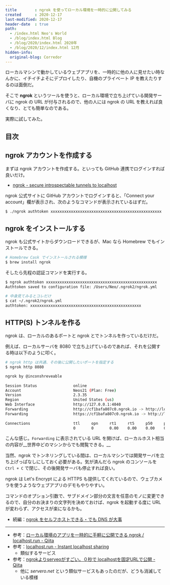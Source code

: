 ```yaml
---
title        : ngrok を使ってローカル環境を一時的に公開してみる
created      : 2020-12-17
last-modified: 2020-12-17
header-date  : true
path:
  - /index.html Neo's World
  - /blog/index.html Blog
  - /blog/2020/index.html 2020年
  - /blog/2020/12/index.html 12月
hidden-info:
  original-blog: Corredor
---
```


ローカルマシンで動かしているウェブアプリを、一時的に他の人に見せたい時なんかに、イチイチよそにデプロイしたり、自機のプライベート IP を教えたりするのは面倒だ。

そこで __ngrok__ というツールを使うと、ローカル環境で立ち上げている開発サーバに ngrok の URL が付与されるので、他の人には ngrok の URL を教えれば良くなり、とても簡単なのである。

実際に試してみた。

## 目次

## ngrok アカウントを作成する

まずは ngrok アカウントを作成する。といっても GitHub 連携でログインすれば良いだけ。

- [ngrok - secure introspectable tunnels to localhost](https://ngrok.com/)

ngrok 公式サイトに GitHub アカウントでログインすると、「Connect your account」欄が表示され、次のようなコマンドが表示されているはずだ。

```bash
$ ./ngrok authtoken xxxxxxxxxxxxxxxxxxxxxxxxxxxxxxxxxxxxxxxxxxxxxxxxx
```

## ngrok をインストールする

ngrok も公式サイトからダウンロードできるが、Mac なら Homebrew でもインストールできる。

```bash
# Homebrew Cask でインストールされる模様
$ brew install ngrok
```

そしたら先程の認証コマンドを実行する。

```bash
$ ngrok authtoken xxxxxxxxxxxxxxxxxxxxxxxxxxxxxxxxxxxxxxxxxxxxxxxxx
Authtoken saved to configuration file: /Users/Neo/.ngrok2/ngrok.yml

# 中身見てみるとコレだけ
$ cat ~/.ngrok2/ngrok.yml
authtoken: xxxxxxxxxxxxxxxxxxxxxxxxxxxxxxxxxxxxxxxxxxxxxxxxx
```

## HTTP(S) トンネルを作る

ngrok は、ローカルのあるポートと ngrok とでトンネルを作っているだけだ。

例えば、ローカルサーバを 8080 で立ち上げているのであれば、それを公開する時は以下のように叩く。

```bash
# ngrok http は共通、その後に公開したいポートを指定する
$ ngrok http 8080

ngrok by @inconshreveable                                                                  (Ctrl+C to quit)
                                                                                                           
Session Status                online                                                                       
Account                       Neos21 (Plan: Free)                                                          
Version                       2.3.35                                                                       
Region                        United States (us)                                                           
Web Interface                 http://127.0.0.1:4040                                                        
Forwarding                    http://cf1bafa807c0.ngrok.io -> http://localhost:8080                        
Forwarding                    https://cf1bafa807c0.ngrok.io -> http://localhost:8080                       
                                                                                                           
Connections                   ttl     opn     rt1     rt5     p50     p90                                  
                              0       0       0.00    0.00    0.00    0.00
```

こんな感じ。`Forwarding` に表示されている URL を開けば、ローカルホスト相当の内容が__世界中どのマシンからでも閲覧できる。__

当然、ngrok でトンネリングしている間は、ローカルマシンでは開発サーバを立ち上げっぱなしにしておく必要がある。気が済んだら ngrok のコンソールを `Ctrl + C` で閉じ、その後開発サーバも停止すれば良い。

ngrok は Let's Encrypt による HTTPS も提供してくれているので、ウェブカメラを使うようなウェブアプリのデモもやりやすい。

コマンドのオプション引数で、サブドメイン部分の文言を任意のモノに変更できるので、自分のお決まりの文字列を決めておけば、ngrok を起動する度に URL が変わらず、アクセスが楽になるかも。

- 続編：[ngrok をセルフホストできる・でも DNS が大事](/blog/2021/04/13-01.html)

---

- 参考：[ローカル環境のアプリを一時的に手軽に公開できる ngrok / localhost.run - Qiita](https://qiita.com/chocomintkusoyaro/items/170a967381152b48fe6b)
- 参考：[localhost.run - Instant localhost sharing](http://localhost.run/)
  - 類似するサービス
- 参考：[ngrokよりserveoがすごい。０秒で localhostを固定URLで公開 - Qiita](https://qiita.com/kaba/items/53b297e2bfb5b4f20a48)
  - 他に _servero.net_ という類似サービスもあったのだが、どうも消滅している模様
